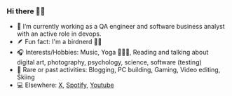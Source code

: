 ### Hi there 👋🏻

- 🔭 I’m currently working as a QA engineer and software business analyst with an active role in devops.
- 🪶 Fun fact: I'm a birdnerd 🪹🦉
- 🎧 Interests/Hobbies: Music, Yoga 🧘🏽‍♀️, Reading and talking about digital art, photography, psychology, science, software (testing)
- 📼 Rare or past activities: Blogging, PC building, Gaming, Video editing, Skiing
- 💻 Elsewhere: [X](https://x.com/dpkgme), [Spotify](https://open.spotify.com/user/akmz), [Youtube](https://youtube.com/channel/UCBIZC7ilo25p63dW4s5eJ7Q)
